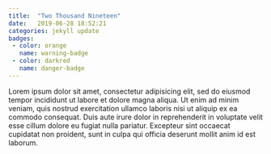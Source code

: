 ```yaml
---
title:  "Two Thousand Nineteen"
date:   2019-06-28 18:52:21
categories: jekyll update
badges:
 - color: orange
   name: warning-badge
 - color: darkred
   name: danger-badge
---
```


Lorem ipsum dolor sit amet, consectetur adipisicing elit, sed do eiusmod tempor incididunt ut labore et dolore magna aliqua. Ut enim ad minim veniam, quis nostrud exercitation ullamco laboris nisi ut aliquip ex ea commodo consequat. Duis aute irure dolor in reprehenderit in voluptate velit esse cillum dolore eu fugiat nulla pariatur. Excepteur sint occaecat cupidatat non proident, sunt in culpa qui officia deserunt mollit anim id est laborum.
